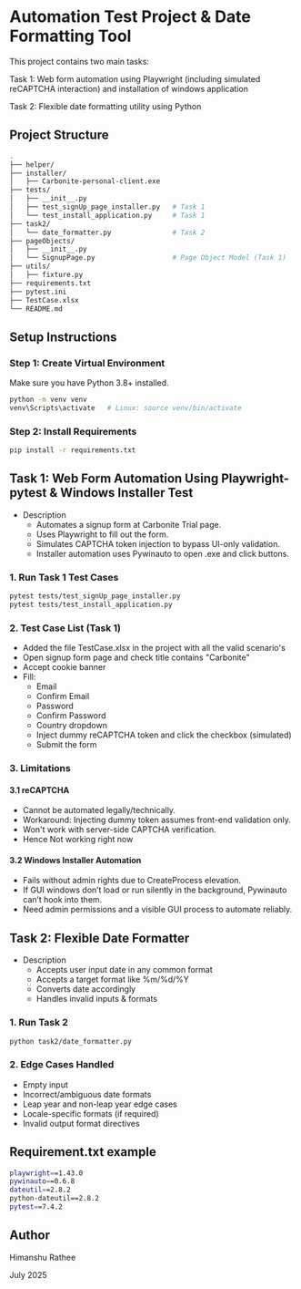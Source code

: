 # Automation Test Project & Date Formatting Tool

This project contains two main tasks:

Task 1: Web form automation using Playwright (including simulated reCAPTCHA interaction) and installation of windows application

Task 2: Flexible date formatting utility using Python

## Project Structure
```bash
.
├── helper/
├── installer/
│   ├── Carbonite-personal-client.exe
├── tests/
│   ├── __init__.py
│   ├── test_signUp_page_installer.py   # Task 1
│   └── test_install_application.py     # Task 1
├── task2/
│   └── date_formatter.py               # Task 2
├── pageObjects/
│   ├── __init__.py
│   └── SignupPage.py                   # Page Object Model (Task 1)
├── utils/
│   ├── fixture.py
├── requirements.txt
├── pytest.ini
├── TestCase.xlsx
└── README.md
```

## Setup Instructions

### Step 1: Create Virtual Environment
Make sure you have Python 3.8+ installed.

```bash
python -m venv venv
venv\Scripts\activate   # Linux: source venv/bin/activate
```

### Step 2: Install Requirements
```bash
pip install -r requirements.txt
```

## Task 1: Web Form Automation Using Playwright-pytest & Windows Installer Test
- Description
    - Automates a signup form at Carbonite Trial page.
    - Uses Playwright to fill out the form.
    - Simulates CAPTCHA token injection to bypass UI-only validation.
    - Installer automation uses Pywinauto to open .exe and click buttons.

### 1. Run Task 1 Test Cases
```bash
pytest tests/test_signUp_page_installer.py
pytest tests/test_install_application.py
```

### 2. Test Case List (Task 1)
- Added the file TestCase.xlsx in the project with all the valid scenario's
- Open signup form page and check title contains "Carbonite"
- Accept cookie banner
- Fill:
    - Email
    - Confirm Email
    - Password
    - Confirm Password
    - Country dropdown
    - Inject dummy reCAPTCHA token and click the checkbox (simulated)
    - Submit the form

### 3. Limitations
#### 3.1 reCAPTCHA
- Cannot be automated legally/technically.
- Workaround: Injecting dummy token assumes front-end validation only.
- Won't work with server-side CAPTCHA verification.
- Hence Not working right now

#### 3.2 Windows Installer Automation
- Fails without admin rights due to CreateProcess elevation.
- If GUI windows don’t load or run silently in the background, Pywinauto can’t hook into them.
- Need admin permissions and a visible GUI process to automate reliably.

##  Task 2: Flexible Date Formatter
- Description
    - Accepts user input date in any common format
    - Accepts a target format like %m/%d/%Y
    - Converts date accordingly
    - Handles invalid inputs & formats

### 1. Run Task 2
```bash
python task2/date_formatter.py
```

### 2. Edge Cases Handled
- Empty input
- Incorrect/ambiguous date formats
- Leap year and non-leap year edge cases
- Locale-specific formats (if required)
- Invalid output format directives

## Requirement.txt example
```bash
playwright==1.43.0
pywinauto==0.6.8
dateutil==2.8.2
python-dateutil==2.8.2
pytest==7.4.2
```

## Author
Himanshu Rathee

July 2025